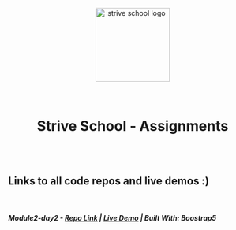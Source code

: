 <p align="center">
  <img width="150" src="https://strive.school/assets/strive_logo02.png" alt="strive school logo">
  <br>
  <br>
  <br>
  <h1 align="center"> Strive School - Assignments </h1>
  <br>
  <br>
</p>

## Links to all code repos and live demos :)

<br>

##### Module2-day2 - [Repo Link](https://github.com/gonextnode/strive-module2-day2) | [Live Demo](https://strive-module2-day2.netlify.app/) | Built With: Boostrap5

